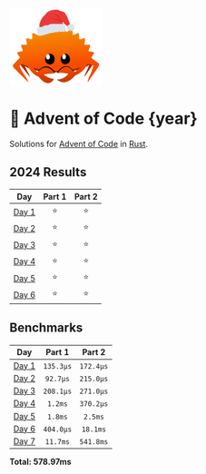 <img src="./.assets/christmas_ferris.png" width="164">

# 🎄 Advent of Code {year}

Solutions for [Advent of Code](https://adventofcode.com/) in [Rust](https://www.rust-lang.org/).

<!--- advent_readme_stars table --->
## 2024 Results

| Day | Part 1 | Part 2 |
| :---: | :---: | :---: |
| [Day 1](https://adventofcode.com/2024/day/1) | ⭐ | ⭐ |
| [Day 2](https://adventofcode.com/2024/day/2) | ⭐ | ⭐ |
| [Day 3](https://adventofcode.com/2024/day/3) | ⭐ | ⭐ |
| [Day 4](https://adventofcode.com/2024/day/4) | ⭐ | ⭐ |
| [Day 5](https://adventofcode.com/2024/day/5) | ⭐ | ⭐ |
| [Day 6](https://adventofcode.com/2024/day/6) | ⭐ | ⭐ |
<!--- advent_readme_stars table --->

<!--- benchmarking table --->
## Benchmarks

| Day | Part 1 | Part 2 |
| :---: | :---: | :---:  |
| [Day 1](./src/bin/01.rs) | `135.3µs` | `172.4µs` |
| [Day 2](./src/bin/02.rs) | `92.7µs` | `215.0µs` |
| [Day 3](./src/bin/03.rs) | `208.1µs` | `271.0µs` |
| [Day 4](./src/bin/04.rs) | `1.2ms` | `370.2µs` |
| [Day 5](./src/bin/05.rs) | `1.8ms` | `2.5ms` |
| [Day 6](./src/bin/06.rs) | `404.0µs` | `18.1ms` |
| [Day 7](./src/bin/07.rs) | `11.7ms` | `541.8ms` |

**Total: 578.97ms**
<!--- benchmarking table --->
